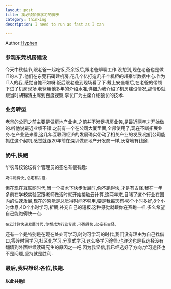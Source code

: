 ```yaml
---
layout: post		
title: 我必须加快学习的脚步	
category: thinking		
description: I need to run as fast as I can

---
```


Author:[Hyphen](http://weibo.com/344736086)

### 参观东莞机房建设
今天中秋佳节,跟老爸一起吃饭,茶余饭后,跟老爸聊聊工作.没想到,现在老爸也是做IT的人了.他们在东莞石碣建机房,花几个亿打造几千个机柜的超豪华数据中心.作为IT人的我,感觉自愧不如呀.饭后跟老爸到现场看了下.戴上安全帽后,在老爸的带领下进了机房现场.老爸用他多年的介绍水准,详细为我介绍了机房建设情况,那情形就跟当时胡锦涛主席到百度视察,李长厂为主席介绍狼长的技术.

### 业务转型
老爸的公司之前主要是做房地产业务.之前并不涉足机房业务,是最近两年才开始做的.听他说最近业绩不错,之前有一个在公司大厦里面,全部使用了,现在不断拓展业务.在产业链来看,这几年互联网经济的发展确实带动了相关产业的发展.他们公司能抓住这个契机,感觉就跟20年前在深圳做房地产开发商一样,灰常地有钱途.

### 奶牛,快跑
华农母校论坛有个管理员的签名有很有趣:
	
	奶牛跑得快,必定有古怪.
	
但在现在互联网时代,当一个技术下快步发展时,你不跑得快,才是有古怪.我在一年多前在学校实验室跟老师做活时就开始接触云计算,这两年来,目睹了这个行业在国内的快速发展,现在的感觉是总觉得时间不够用,要是我每天有48个小时多好,8个小时休息,40个小时学习,折腾,补充自己的短板.这种感觉就跟你在赛跑一样,多么希望自己能跑得快一点.
	
	在云计算快速发展时代,你想成为行业专家,不跑得快,必定有古怪.
	
还有一个是特别是在现在处处可学习,时时可学习的时代,我们没有理由为自己找借口,零碎时间学习,社区化学习,分享式学习.这么多学习途径,也许这也是我选择没有翻墙到外面继续读研究生的原因之一吧.因为我坚信,我已经选好了方向,学习途径也不是问题,坚持就是胜利.

### 最后,我只想说:各位,快跑.
#### 以此共勉!

